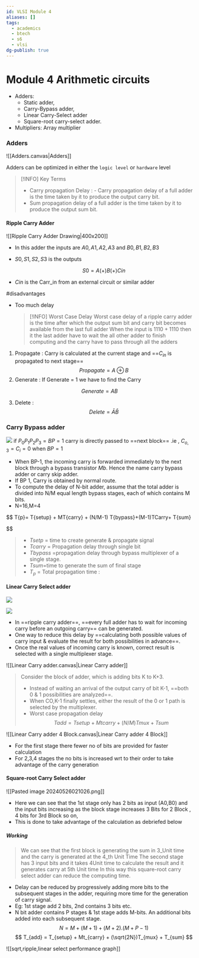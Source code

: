 ```yaml
---
id: VLSI Module 4
aliases: []
tags:
  - academics
  - btech
  - s6
  - vlsi
dg-publish: true
---
```

# Module 4 Arithmetic circuits
- Adders:
  - Static adder,
  - Carry-Bypass adder,
  - Linear Carry-Select adder
  - Square-root carry-select adder.
- Multipliers: Array multiplier

### Adders

![[Adders.canvas|Adders]]

Adders can be optimized in either the `logic level` or `hardware` level

> [!INFO] Key Terms
>
> - Carry propagation Delay : - Carry propagation delay of a full adder is the time taken by it to produce the output carry bit.
> - Sum propagation delay of a full adder is the time taken by it to produce the output sum bit.

#### Ripple Carry Adder

![[Ripple Carry Adder Drawing|400x200]]

- In this adder the inputs are $A0,A1,A2,A3$ and $B0,B1,B2,B3$
- $S0,S1,S2,S3$ is the outputs

  $$
  S0 = A(+)B(+)Cin
  $$

- $Cin$ is the Carr_in from an external circuit or similar adder

#disadvantages

- Too much delay
  > [!INFO] Worst Case Delay
  > Worst case delay of a ripple carry adder is the time after which the output sum bit and carry bit becomes available from the last full adder
  > When the input is $1110 + 1110$ then it the last adder have to wait the all other adder to finish computing and the carry have to pass through all the adders

1. Propagate : Carry is calculated at the current stage and ==$C_{in}$ is propagated to next stage==
   $$
   Propagate = A \oplus B
   $$
2. Generate : If Generate = 1 we have to find the Carry

$$
Generate = AB
$$

3. Delete :
   $$
   Delete =  {\bar A \bar B}
   $$

### Carry Bypass adder

![](Pasted%20image%2020240417192854.png)
if $P_0P_1P_2P_3 = BP =1$ carry is directly passed to ==next block== .ie , $C_{o,3}= C_{i}= 0$ when $BP = 1$

- When BP-1, the incoming carry is forwarded immediately to the next block through a bypass transistor _Mb_. Hence the name carry bypass adder or carry skip adder.
- If BP 1, Carry is obtained by normal route.
- To compute the delay of N-bit adder, assume that the total adder is divided into N/M equal length bypass stages, each of which contains M bits.
- N=16,M=4

$$
T{p}= T{setup} + MT{carry} + (N/M-1) T{bypass}+(M-1)TCarry+ T{sum}

$$

> - $T{setp}$ = time to create generate & propagate signal
> - $T{carry}$ = Propagation delay through single bit
> - $T{bypass}$ =propagation delay through bypass multiplexer of a single stage.
> - $T{sum}$=time to generate the sum of final stage
> - $T_p$ = Total propagation time :

#### Linear Carry Select adder

![](https://upload.wikimedia.org/wikipedia/en/1/10/Carry-select-adder-detailed-block.png)

![](https://sp-uploads.s3.amazonaws.com/uploads/services/2882348/20220108013047_61d8e9473ad07_vlsi_square_root_carry_select_adder__6page1.png)

- In ==ripple carry adder==, ==every full adder has to wait for incoming carry before an outgoing carry== can be generated.
- One way to reduce this delay by ==calculating both possible values of carry input & evaluate the result for both possibilities in advance==.
- Once the real values of incoming carry is known, correct result is selected with a single multiplexer stage.

![[Linear Carry adder.canvas|Linear Carry adder]]

> Consider the block of adder, which is adding bits K to K+3.
>
> - Instead of waiting an arrival of the output carry of bit K-1, ==both 0 & 1 possibilities are analyzed==.
> - When CO,K-1 finally settles, either the result of the 0 or 1 path is selected by the multiplexer.
> - Worst case propagation delay  
>   $${Tadd}=T{setup} + Mt{carry} +(N/M)T{mux} + T{sum}$$

![[Linear Carry adder 4 Block.canvas|Linear Carry adder 4 Block]]

- For the first stage there fewer no of bits are provided for faster calculation
- For 2,3,4 stages the no bits is increased wrt to their order to take advantage of the carry generation

#### Square-root Carry Select adder
![[Pasted image 20240526021026.png]]
- Here we can see that the 1st stage only has 2 bits as input (A0,B0) and the input bits increasing as the block stage increases 3 Bits for 2 Block , 4 bits for 3rd Block so on,
- This is done to take advantage of the calculation as debriefed below

##### Working
> We can see that the first block is generating the sum in 3_Unit time and the carry is generated at the 4_th Unit Time
> The second stage has 3 input bits and it takes 4Unit time to calculate the result and it generates carry at 5th Unit time 
> In this way this square-root carry select adder can reduce the computing time.
﻿  
-  Delay can be reduced by progressively adding more bits to the subsequent stages in the adder, requiring more time for the generation of carry signal.  
- Eg: 1st stage add 2 bits, 2nd contains 3 bits etc.  
- N bit adder contains P stages & 1st stage adds M-bits. An additional bits added into each subsequent stage.  
$$
 N=M+(M+1)+(M+2). (M+P-1)
$$
$$
T_{add} = T_{setup} + Mt_{carry} + (\sqrt{2N})T_{mux} + T_{sum}
$$

![[sqrt,ripple,linear select performance graph]]

